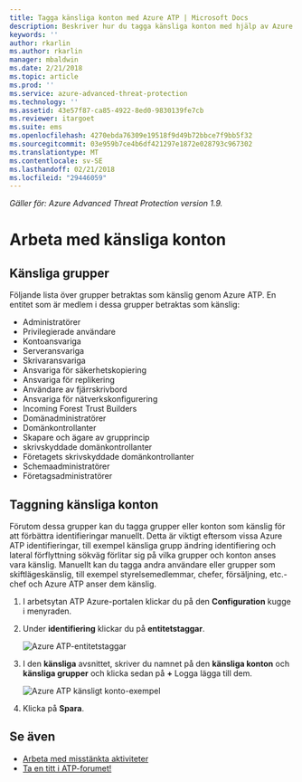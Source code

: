 ```yaml
---
title: Tagga känsliga konton med Azure ATP | Microsoft Docs
description: Beskriver hur du tagga känsliga konton med hjälp av Azure Advanced Threat Protection (ATP)
keywords: ''
author: rkarlin
ms.author: rkarlin
manager: mbaldwin
ms.date: 2/21/2018
ms.topic: article
ms.prod: ''
ms.service: azure-advanced-threat-protection
ms.technology: ''
ms.assetid: 43e57f87-ca85-4922-8ed0-9830139fe7cb
ms.reviewer: itargoet
ms.suite: ems
ms.openlocfilehash: 4270ebda76309e19518f9d49b72bbce7f9bb5f32
ms.sourcegitcommit: 03e959b7ce4b6df421297e1872e028793c967302
ms.translationtype: MT
ms.contentlocale: sv-SE
ms.lasthandoff: 02/21/2018
ms.locfileid: "29446059"
---
```

*Gäller för: Azure Advanced Threat Protection version 1.9.*



# <a name="working-with-sensitive-accounts"></a>Arbeta med känsliga konton

## <a name="sensitive-groups"></a>Känsliga grupper

Följande lista över grupper betraktas som känslig genom Azure ATP. En entitet som är medlem i dessa grupper betraktas som känslig:

-   Administratörer
-   Privilegierade användare
-   Kontoansvariga
-   Serveransvariga
-   Skrivaransvariga
-   Ansvariga för säkerhetskopiering
-   Ansvariga för replikering
-   Användare av fjärrskrivbord 
-   Ansvariga för nätverkskonfigurering 
-   Incoming Forest Trust Builders
-   Domänadministratörer
-   Domänkontrollanter
-   Skapare och ägare av grupprincip 
-   skrivskyddade domänkontrollanter 
-   Företagets skrivskyddade domänkontrollanter 
-   Schemaadministratörer 
-   Företagsadministratörer


## <a name="tagging-sensitive-accounts"></a>Taggning känsliga konton

Förutom dessa grupper kan du tagga grupper eller konton som känslig för att förbättra identifieringar manuellt. Detta är viktigt eftersom vissa Azure ATP identifieringar, till exempel känsliga grupp ändring identifiering och lateral förflyttning sökväg förlitar sig på vilka grupper och konton anses vara känslig. Manuellt kan du tagga andra användare eller grupper som skiftlägeskänslig, till exempel styrelsemedlemmar, chefer, försäljning, etc.-chef och Azure ATP anser dem känslig.

1.  I arbetsytan ATP Azure-portalen klickar du på den **Configuration** kugge i menyraden.

2.  Under **identifiering** klickar du på **entitetstaggar**.

    ![Azure ATP-entitetstaggar](media/entity-tags.png)

3.  I den **känsliga** avsnittet, skriver du namnet på den **känsliga konton** och **känsliga grupper** och klicka sedan på  **+**  Logga lägga till dem.

    ![Azure ATP känsligt konto-exempel](media/sensitive-account-sample.png)

4. Klicka på **Spara**.

    
## <a name="see-also"></a>Se även

- [Arbeta med misstänkta aktiviteter](working-with-suspicious-activities.md)
- [Ta en titt i ATP-forumet!](https://aka.ms/azureatpcommunity)